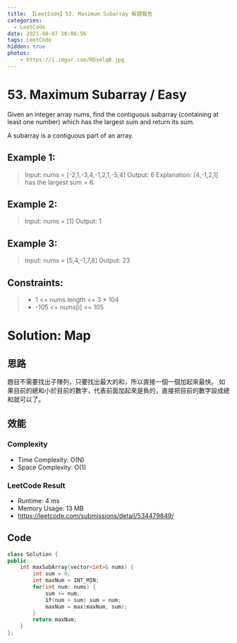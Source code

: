```yaml
---
title: 【LeetCode】53. Maximum Subarray 解題報告
categories:
  - LeetCode
date: 2021-08-07 10:06:56
tags: LeetCode
hidden: true
photos:
    - https://i.imgur.com/RDsmlqB.jpg
---
```

 
# 53. Maximum Subarray / Easy

Given an integer array nums, find the contiguous subarray (containing at least one number) which has the largest sum and return its sum.

A subarray is a contiguous part of an array.

<!-- more --> 
## Example 1:
> Input: nums = [-2,1,-3,4,-1,2,1,-5,4]
> Output: 6
> Explanation: [4,-1,2,1] has the largest sum = 6.

## Example 2:
> Input: nums = [1]
> Output: 1
> 
## Example 3:
> Input: nums = [5,4,-1,7,8]
> Output: 23

## Constraints:
> -  1 <= nums.length <= 3 * 104
> - -105 <= nums[i] <= 105
 

# Solution: Map
## 思路
題目不需要找出子陣列，只要找出最大的和，所以直接一個一個加起來最快。
如果目前的總和小於目前的數字，代表前面加起來是負的，直接把目前的數字設成總和就可以了。


## 效能

### Complexity 
- Time Complexity: O(N)
- Space Complexity: O(1)

### LeetCode Result

- Runtime: 4 ms
- Memory Usage: 13 MB 
- https://leetcode.com/submissions/detail/534479849/

## Code
```cpp
class Solution {
public:
    int maxSubArray(vector<int>& nums) {
        int sum = 0;
        int maxNum = INT_MIN;
        for(int num: nums) {
            sum += num;
            if(num > sum) sum = num;
            maxNum = max(maxNum, sum);
        }
        return maxNum;
    }
};
```

